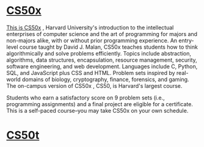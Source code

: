 # [CS50x](https://github.com/justin-tse/notes/tree/main/edX/cs50x)
[This is CS50x](https://www.edx.org/course/cs50s-introduction-to-computer-science) , Harvard University's introduction to the intellectual enterprises of computer science and the art of programming for majors and non-majors alike, with or without prior programming experience. An entry-level course taught by David J. Malan, CS50x teaches students how to think algorithmically and solve problems efficiently. Topics include abstraction, algorithms, data structures, encapsulation, resource management, security, software engineering, and web development. Languages include C, Python, SQL, and JavaScript plus CSS and HTML. Problem sets inspired by real-world domains of biology, cryptography, finance, forensics, and gaming. The on-campus version of CS50x , CS50, is Harvard's largest course.

Students who earn a satisfactory score on 9 problem sets (i.e., programming assignments) and a final project are eligible for a certificate. This is a self-paced course–you may take CS50x on your own schedule.
# [CS50t](https://github.com/justin-tse/notes/tree/main/edX/cs50t)